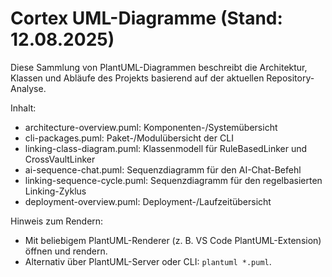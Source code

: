 # Cortex UML-Diagramme (Stand: 12.08.2025)

Diese Sammlung von PlantUML-Diagrammen beschreibt die Architektur, Klassen und Abläufe des Projekts basierend auf der aktuellen Repository-Analyse.

Inhalt:

- architecture-overview.puml: Komponenten-/Systemübersicht
- cli-packages.puml: Paket-/Modulübersicht der CLI
- linking-class-diagram.puml: Klassenmodell für RuleBasedLinker und CrossVaultLinker
- ai-sequence-chat.puml: Sequenzdiagramm für den AI-Chat-Befehl
- linking-sequence-cycle.puml: Sequenzdiagramm für den regelbasierten Linking-Zyklus
- deployment-overview.puml: Deployment-/Laufzeitübersicht

Hinweis zum Rendern:

- Mit beliebigem PlantUML-Renderer (z. B. VS Code PlantUML-Extension) öffnen und rendern.
- Alternativ über PlantUML-Server oder CLI: `plantuml *.puml`.
